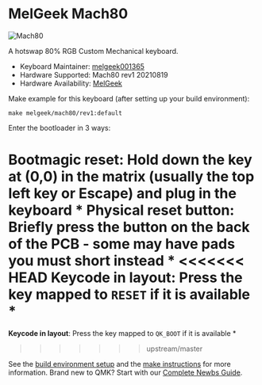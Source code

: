 # MelGeek Mach80

![Mach80](https://www.melgeek.com/collections/pcb-plate/products/melgeek-mach80-tkl87-hotswappable-rgb-pcba)

A hotswap 80% RGB Custom Mechanical keyboard.

* Keyboard Maintainer: [melgeek001365](https://github.com/melgeek001365)
* Hardware Supported: Mach80 rev1 20210819 
* Hardware Availability: [MelGeek](https://www.melgeek.com/)

Make example for this keyboard (after setting up your build environment):

    make melgeek/mach80/rev1:default
    
Enter the bootloader in 3 ways:  

**Bootmagic reset**: Hold down the key at (0,0) in the matrix (usually the top left key or Escape) and plug in the keyboard * 
**Physical reset button**: Briefly press the button on the back of the PCB - some may have pads you must short instead * 
<<<<<<< HEAD
**Keycode in layout**: Press the key mapped to `RESET` if it is available *
=======
**Keycode in layout**: Press the key mapped to `QK_BOOT` if it is available *
>>>>>>> upstream/master

See the [build environment setup](https://docs.qmk.fm/#/getting_started_build_tools) and the [make instructions](https://docs.qmk.fm/#/getting_started_make_guide) for more information. Brand new to QMK? Start with our [Complete Newbs Guide](https://docs.qmk.fm/#/newbs).
